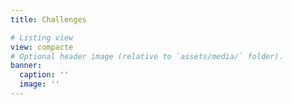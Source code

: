 ```yaml
---
title: Challenges

# Listing view
view: compacte
# Optional header image (relative to `assets/media/` folder).
banner:
  caption: ''
  image: ''
---
```

